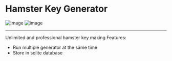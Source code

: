 # Hamster Key Generator
![image](https://github.com/user-attachments/assets/b123fa72-489b-4944-a9fe-a410e7e7f54a)
![image](https://github.com/user-attachments/assets/21dee1f5-4410-49f4-bd6d-ee96ede18831)

---
Unlimited and professional hamster key making
Features:
- Run multiple generator at the same time
- Store in sqlite database

